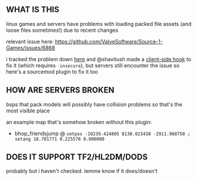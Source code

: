 ## WHAT IS THIS
linux games and servers have problems with loading packed file assets (and loose files sometimes!) due to recent changes

relevant issue here: https://github.com/ValveSoftware/Source-1-Games/issues/6868

i tracked the problem down [here](https://github.com/ValveSoftware/source-sdk-2013/issues/865) and @shavitush made a [client-side hook](https://github.com/ValveSoftware/Source-1-Games/issues/6868#issuecomment-2707662934) to fix it (which requires `-insecure`), but servers still encounter the issue so here's a sourcemod plugin to fix it too


## HOW ARE SERVERS BROKEN
bsps that pack models will possibly have collision problems so that's the most visible place

an example map that's somehow broken without this plugin:
- bhop_friendsjump @ `setpos -10239.424805 8130.023438 -2911.968750 ; setang 18.701771 0.225578 0.000000`


## DOES IT SUPPORT TF2/HL2DM/DODS
probably but i haven't checked. lemme know if it does/doesn't

